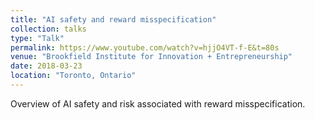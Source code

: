 ```yaml
---
title: "AI safety and reward misspecification"
collection: talks
type: "Talk"
permalink: https://www.youtube.com/watch?v=hjjO4VT-f-E&t=80s
venue: "Brookfield Institute for Innovation + Entrepreneurship"
date: 2018-03-23
location: "Toronto, Ontario"
---
```


Overview of AI safety and risk associated with reward misspecification.
